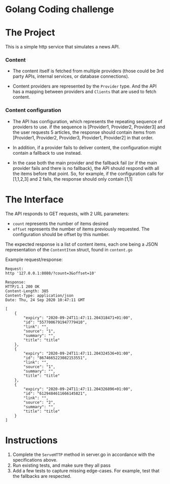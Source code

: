 # Golang Coding challenge

# The Project

This is a simple http service that simulates a news API.

### Content
- The content itself is fetched from multiple providers (those could be 3rd party APIs, internal services, or database connections).

- Content providers are represented by the `Provider` type. And the API has a mapping between providers and `Clients` that are used to fetch content.

### Content configuration
- The API has configuration, which represents the repeating sequence of providers to use. if the sequence is [Provider1, Provider2, Provider3] and the user requests 5 articles, the response should contain items from [Provider1, Provider2, Provider3, Provider1, Provider2] in that order.

- In addition, if a provider fails to deliver content, the configuration might contain a fallback to use instead.

- In the case both the main provider and the fallback fail (or if the main provider fails and there is no fallback), the API should respond with all the items before that point.
So, for example, if the configuration calls for [1,1,2,3] and 2 fails, the response should only contain [1,1]

# The Interface

The API responds to GET requests, with 2 URL parameters:
- `count` represents the number of items desired
- `offset` represents the number of items previously requested. The configuration should be offset by this number.

The expected response is a list of content items, each one being a JSON representation of the `ContentItem` struct, found in `content.go`

Example request/response:
```
Request:
http '127.0.0.1:8080/?count=3&offset=10'

Response:
HTTP/1.1 200 OK
Content-Length: 385
Content-Type: application/json
Date: Thu, 24 Sep 2020 10:47:11 GMT

[
    {
        "expiry": "2020-09-24T11:47:11.204318471+01:00",
        "id": "5577006791947779410",
        "link": "",
        "source": "1",
        "summary": "",
        "title": "title"
    },
    {
        "expiry": "2020-09-24T11:47:11.204324536+01:00",
        "id": "8674665223082153551",
        "link": "",
        "source": "1",
        "summary": "",
        "title": "title"
    },
    {
        "expiry": "2020-09-24T11:47:11.204326896+01:00",
        "id": "6129484611666145821",
        "link": "",
        "source": "2",
        "summary": "",
        "title": "title"
    }
]

```

# Instructions

1. Complete the `ServeHTTP` method in server.go in accordance with the specifications above.
2. Run existing tests, and make sure they all pass
3. Add a few tests to capture missing edge-cases. For example, test that the fallbacks are respected.
